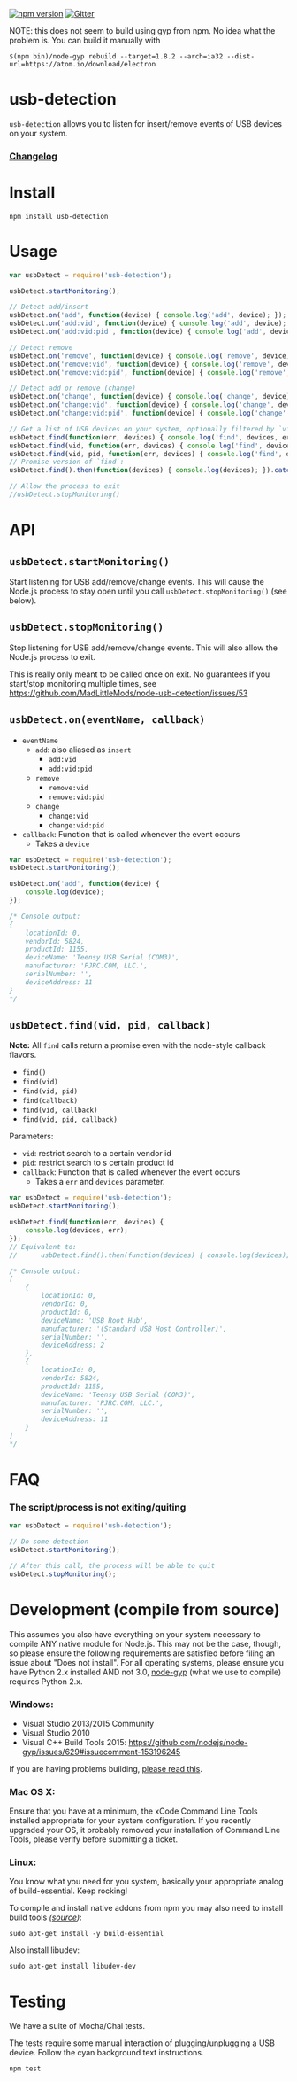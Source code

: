 [![npm version](https://badge.fury.io/js/usb-detection.svg)](http://badge.fury.io/js/usb-detection) [![Gitter](https://badges.gitter.im/MadLittleMods/node-usb-detection.svg)](https://gitter.im/MadLittleMods/node-usb-detection?utm_source=badge&utm_medium=badge&utm_campaign=pr-badge)


NOTE: this does not seem to build using gyp from npm.  No idea
what the problem is.  You can build it manually with
```
$(npm bin)/node-gyp rebuild --target=1.8.2 --arch=ia32 --dist-url=https://atom.io/download/electron
```


# usb-detection

`usb-detection` allows you to listen for insert/remove events of USB devices on your system.


### [Changelog](https://github.com/MadLittleMods/node-usb-detection/blob/master/CHANGELOG.md)


# Install

```
npm install usb-detection
```


# Usage

```js
var usbDetect = require('usb-detection');

usbDetect.startMonitoring();

// Detect add/insert
usbDetect.on('add', function(device) { console.log('add', device); });
usbDetect.on('add:vid', function(device) { console.log('add', device); });
usbDetect.on('add:vid:pid', function(device) { console.log('add', device); });

// Detect remove
usbDetect.on('remove', function(device) { console.log('remove', device); });
usbDetect.on('remove:vid', function(device) { console.log('remove', device); });
usbDetect.on('remove:vid:pid', function(device) { console.log('remove', device); });

// Detect add or remove (change)
usbDetect.on('change', function(device) { console.log('change', device); });
usbDetect.on('change:vid', function(device) { console.log('change', device); });
usbDetect.on('change:vid:pid', function(device) { console.log('change', device); });

// Get a list of USB devices on your system, optionally filtered by `vid` or `pid`
usbDetect.find(function(err, devices) { console.log('find', devices, err); });
usbDetect.find(vid, function(err, devices) { console.log('find', devices, err); });
usbDetect.find(vid, pid, function(err, devices) { console.log('find', devices, err); });
// Promise version of `find`:
usbDetect.find().then(function(devices) { console.log(devices); }).catch(function(err) { console.log(err); });

// Allow the process to exit
//usbDetect.stopMonitoring()
```


# API

## `usbDetect.startMonitoring()`

Start listening for USB add/remove/change events. This will cause the Node.js process to stay open until you call `usbDetect.stopMonitoring()` (see below).


## `usbDetect.stopMonitoring()`

Stop listening for USB add/remove/change events. This will also allow the Node.js process to exit.

This is really only meant to be called once on exit. No guarantees if you start/stop monitoring multiple times, see https://github.com/MadLittleMods/node-usb-detection/issues/53


## `usbDetect.on(eventName, callback)`

 - `eventName`
    - `add`: also aliased as `insert`
       - `add:vid`
       - `add:vid:pid`
    - `remove`
       - `remove:vid`
       - `remove:vid:pid`
    - `change`
       - `change:vid`
       - `change:vid:pid`
 - `callback`: Function that is called whenever the event occurs
    - Takes a `device`


```js
var usbDetect = require('usb-detection');
usbDetect.startMonitoring();

usbDetect.on('add', function(device) {
	console.log(device);
});

/* Console output:
{
	locationId: 0,
	vendorId: 5824,
	productId: 1155,
	deviceName: 'Teensy USB Serial (COM3)',
	manufacturer: 'PJRC.COM, LLC.',
	serialNumber: '',
	deviceAddress: 11
}
*/
```


## `usbDetect.find(vid, pid, callback)`

**Note:** All `find` calls return a promise even with the node-style callback flavors.

 - `find()`
 - `find(vid)`
 - `find(vid, pid)`
 - `find(callback)`
 - `find(vid, callback)`
 - `find(vid, pid, callback)`

Parameters:

 - `vid`: restrict search to a certain vendor id
 - `pid`: restrict search to s certain product id
 - `callback`: Function that is called whenever the event occurs
    - Takes a `err` and `devices` parameter.


```js
var usbDetect = require('usb-detection');
usbDetect.startMonitoring();

usbDetect.find(function(err, devices) {
	console.log(devices, err);
});
// Equivalent to:
//		usbDetect.find().then(function(devices) { console.log(devices); }).catch(function(err) { console.log(err); });

/* Console output:
[
	{
		locationId: 0,
		vendorId: 0,
		productId: 0,
		deviceName: 'USB Root Hub',
		manufacturer: '(Standard USB Host Controller)',
		serialNumber: '',
		deviceAddress: 2
	},
	{
		locationId: 0,
		vendorId: 5824,
		productId: 1155,
		deviceName: 'Teensy USB Serial (COM3)',
		manufacturer: 'PJRC.COM, LLC.',
		serialNumber: '',
		deviceAddress: 11
	}
]
*/
```




# FAQ

### The script/process is not exiting/quiting

```js
var usbDetect = require('usb-detection');

// Do some detection
usbDetect.startMonitoring();

// After this call, the process will be able to quit
usbDetect.stopMonitoring();
```


# Development (compile from source)

This assumes you also have everything on your system necessary to compile ANY native module for Node.js. This may not be the case, though, so please ensure the following requirements are satisfied before filing an issue about "Does not install". For all operating systems, please ensure you have Python 2.x installed AND not 3.0, [node-gyp](https://github.com/TooTallNate/node-gyp) (what we use to compile) requires Python 2.x.

### Windows:

 - Visual Studio 2013/2015 Community
 - Visual Studio 2010
 - Visual C++ Build Tools 2015: https://github.com/nodejs/node-gyp/issues/629#issuecomment-153196245

If you are having problems building, [please read this](https://github.com/TooTallNate/node-gyp/issues/44).

### Mac OS X:

Ensure that you have at a minimum, the xCode Command Line Tools installed appropriate for your system configuration. If you recently upgraded your OS, it probably removed your installation of Command Line Tools, please verify before submitting a ticket.

### Linux:

You know what you need for you system, basically your appropriate analog of build-essential. Keep rocking!

To compile and install native addons from npm you may also need to install build tools *([source](https://github.com/joyent/node/wiki/Installing-Node.js-via-package-manager#debian-and-ubuntu-based-linux-distributions))*:

```
sudo apt-get install -y build-essential
```

Also install libudev:

```
sudo apt-get install libudev-dev
```


# Testing

We have a suite of Mocha/Chai tests.

The tests require some manual interaction of plugging/unplugging a USB device. Follow the cyan background text instructions.

```sh
npm test
```
